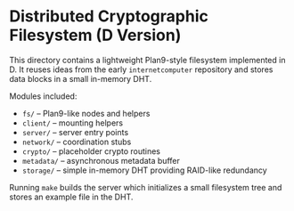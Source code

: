 # Distributed Cryptographic Filesystem (D Version)

This directory contains a lightweight Plan9-style filesystem implemented in D.
It reuses ideas from the early `internetcomputer` repository and stores data
blocks in a small in-memory DHT.

Modules included:

- `fs/` – Plan9-like nodes and helpers
- `client/` – mounting helpers
- `server/` – server entry points
- `network/` – coordination stubs
- `crypto/` – placeholder crypto routines
- `metadata/` – asynchronous metadata buffer
- `storage/` – simple in-memory DHT providing RAID-like redundancy

Running `make` builds the server which initializes a small filesystem tree and
stores an example file in the DHT.
